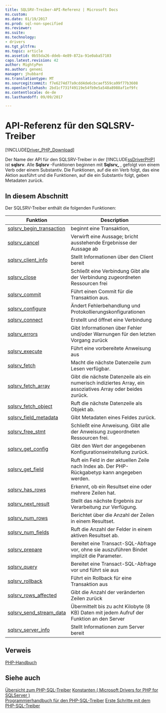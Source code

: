 ```yaml
---
title: SQLSRV-Treiber-API-Referenz | Microsoft Docs
ms.custom: 
ms.date: 01/19/2017
ms.prod: sql-non-specified
ms.reviewer: 
ms.suite: 
ms.technology:
- drivers
ms.tgt_pltfrm: 
ms.topic: article
ms.assetid: 0b55da26-ddeb-4e89-872a-91e0aba57103
caps.latest.revision: 42
author: MightyPen
ms.author: genemi
manager: jhubbard
ms.translationtype: MT
ms.sourcegitcommit: f7e6274d77a9cdd4de6cbcaef559ca99f77b3608
ms.openlocfilehash: 2bd1cf731f49119e54fb9e5a548a8988af1ef9fc
ms.contentlocale: de-de
ms.lasthandoff: 09/09/2017

---
```

# <a name="sqlsrv-driver-api-reference"></a>API-Referenz für den SQLSRV-Treiber
[!INCLUDE[Driver_PHP_Download](../../includes/driver_php_download.md)]

Der Name der API für den SQLSRV-Treiber in der [!INCLUDE[ssDriverPHP](../../includes/ssdriverphp_md.md)] ist **sqlsrv**. Alle **Sqlsrv** -Funktionen beginnen mit **Sqlsrv_** , gefolgt von einem Verb oder einem Substantiv. Die Funktionen, auf die ein Verb folgt, das eine Aktion ausführt und die Funktionen, auf die ein Substantiv folgt, geben Metadaten zurück.  
  
## <a name="in-this-section"></a>In diesem Abschnitt  
Der SQLSRV-Treiber enthält die folgenden Funktionen:  
  
|Funktion|Description|  
|------------|---------------|  
|[sqlsrv_begin_transaction](../../connect/php/sqlsrv-begin-transaction.md)|beginnt eine Transaktion,|  
|[sqlsrv_cancel](../../connect/php/sqlsrv-cancel.md)|Verwirft eine Aussage; bricht ausstehende Ergebnisse der Aussage ab|  
|[sqlsrv_client_info](../../connect/php/sqlsrv-client-info.md)|Stellt Informationen über den Client bereit|  
|[sqlsrv_close](../../connect/php/sqlsrv-close.md)|Schließt eine Verbindung Gibt alle der Verbindung zugeordneten Ressourcen frei|  
|[sqlsrv_commit](../../connect/php/sqlsrv-commit.md)|Führt einen Commit für die Transaktion aus.|  
|[sqlsrv_configure](../../connect/php/sqlsrv-configure.md)|Ändert Fehlerbehandlung und Protokollierungskonfigurationen|  
|[sqlsrv_connect](../../connect/php/sqlsrv-connect.md)|Erstellt und öffnet eine Verbindung|  
|[sqlsrv_errors](../../connect/php/sqlsrv-errors.md)|Gibt Informationen über Fehler und/oder Warnungen für den letzten Vorgang zurück|  
|[sqlsrv_execute](../../connect/php/sqlsrv-execute.md)|Führt eine vorbereitete Anweisung aus|  
|[sqlsrv_fetch](../../connect/php/sqlsrv-fetch.md)|Macht die nächste Datenzeile zum Lesen verfügbar.|  
|[sqlsrv_fetch_array](../../connect/php/sqlsrv-fetch-array.md)|Gibt die nächste Datenzeile als ein numerisch indiziertes Array, ein assoziatives Array oder beides zurück.|  
|[sqlsrv_fetch_object](../../connect/php/sqlsrv-fetch-object.md)|Ruft die nächste Datenzeile als Objekt ab.|  
|[sqlsrv_field_metadata](../../connect/php/sqlsrv-field-metadata.md)|Gibt Metadaten eines Feldes zurück.|  
|[sqlsrv_free_stmt](../../connect/php/sqlsrv-free-stmt.md)|Schließt eine Anweisung. Gibt alle der Anweisung zugeordneten Ressourcen frei.|  
|[sqlsrv_get_config](../../connect/php/sqlsrv-get-config.md)|Gibt den Wert der angegebenen Konfigurationseinstellung zurück.|  
|[sqlsrv_get_field](../../connect/php/sqlsrv-get-field.md)|Ruft ein Feld in der aktuellen Zeile nach Index ab. Der PHP-Rückgabetyp kann angegeben werden.|  
|[sqlsrv_has_rows](../../connect/php/sqlsrv-has-rows.md)|Erkennt, ob ein Resultset eine oder mehrere Zeilen hat.|  
|[sqlsrv_next_result](../../connect/php/sqlsrv-next-result.md)|Stellt das nächste Ergebnis zur Verarbeitung zur Verfügung.|  
|[sqlsrv_num_rows](../../connect/php/sqlsrv-num-rows.md)|Berichtet über die Anzahl der Zeilen in einem Resultset.|  
|[sqlsrv_num_fields](../../connect/php/sqlsrv-num-fields.md)|Ruft die Anzahl der Felder in einem aktiven Resultset ab.|  
|[sqlsrv_prepare](../../connect/php/sqlsrv-prepare.md)|Bereitet eine Transact-SQL-Abfrage vor, ohne sie auszuführen Bindet implizit die Parameter.|  
|[sqlsrv_query](../../connect/php/sqlsrv-query.md)|Bereitet eine Transact-SQL-Abfrage vor und führt sie aus|  
|[sqlsrv_rollback](../../connect/php/sqlsrv-rollback.md)|Führt ein Rollback für eine Transaktion aus|  
|[sqlsrv_rows_affected](../../connect/php/sqlsrv-rows-affected.md)|Gibt die Anzahl der veränderten Zeilen zurück|  
|[sqlsrv_send_stream_data](../../connect/php/sqlsrv-send-stream-data.md)|Übermittelt bis zu acht Kilobyte (8 KB) Daten mit jedem Aufruf der Funktion an den Server|  
|[sqlsrv_server_info](../../connect/php/sqlsrv-server-info.md)|Stellt Informationen zum Server bereit|  
  
## <a name="reference"></a>Verweis  
[PHP-Handbuch](http://go.microsoft.com/fwlink/?LinkId=105500)  
  
## <a name="see-also"></a>Siehe auch  
[Übersicht zum PHP-SQL-Treiber](../../connect/php/overview-of-the-php-sql-driver.md)
[Konstanten &#40; Microsoft Drivers for PHP for SQLServer &#41;](../../connect/php/constants-microsoft-drivers-for-php-for-sql-server.md)  
[Programmierhandbuch für den PHP-SQL-Treiber](../../connect/php/programming-guide-for-php-sql-driver.md)
[Erste Schritte mit dem PHP-SQL-Treiber](../../connect/php/getting-started-with-the-php-sql-driver.md)
  

